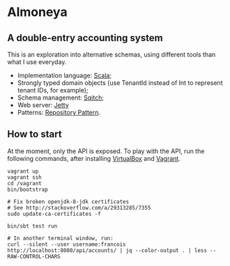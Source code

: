 # Almoneya

## A double-entry accounting system

This is an exploration into alternative schemas, using different tools than what I use everyday.

* Implementation language: [Scala](http://scala-lang.org);
* Strongly typed domain objects (use TenantId instead of Int to represent tenant IDs, for example);
* Schema management: [Sqitch](http://sqitch.org/);
* Web server: [Jetty](http://www.eclipse.org/jetty;/)
* Patterns: [Repository Pattern](http://www.martinfowler.com/eaaCatalog/repository.html).

## How to start

At the moment, only the API is exposed. To play with the API, run the following commands, after installing
[VirtualBox](https://www.virtualbox.org/wiki/Downloads) and [Vagrant](https://www.vagrantup.com/).

```
vagrant up
vagrant ssh
cd /vagrant
bin/bootstrap

# Fix broken openjdk-8-jdk certificates
# See http://stackoverflow.com/a/29313285/7355
sudo update-ca-certificates -f

bin/sbt test run

# In another terminal window, run:
curl --silent --user username:francois http://localhost:8080/api/accounts/ | jq --color-output . | less --RAW-CONTROL-CHARS
```
